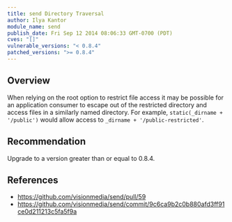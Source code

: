 ```yaml
---
title: send Directory Traversal
author: Ilya Kantor
module_name: send
publish_date: Fri Sep 12 2014 08:06:33 GMT-0700 (PDT)
cves: "[]"
vulnerable_versions: "< 0.8.4"
patched_versions: ">= 0.8.4"
---
```


## Overview
When relying on the root option to restrict file access it may be possible for an application consumer to escape out of the restricted directory and access files in a similarly named directory. For example, `static(_dirname + '/public')` would allow access to `_dirname + '/public-restricted'`.

## Recommendation
Upgrade to a version greater than or equal to 0.8.4.

## References
- https://github.com/visionmedia/send/pull/59
- https://github.com/visionmedia/send/commit/9c6ca9b2c0b880afd3ff91ce0d211213c5fa5f9a
